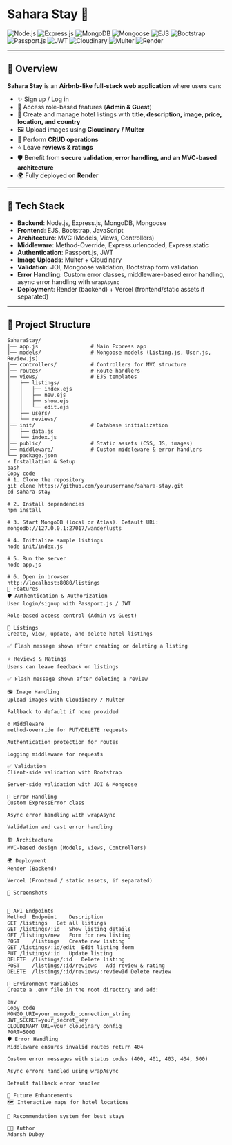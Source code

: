 # Sahara Stay 🏨  

![Node.js](https://img.shields.io/badge/Node.js-339933?style=for-the-badge&logo=node.js&logoColor=white) ![Express.js](https://img.shields.io/badge/Express.js-000000?style=for-the-badge&logo=express&logoColor=white) ![MongoDB](https://img.shields.io/badge/MongoDB-4EA94B?style=for-the-badge&logo=mongodb&logoColor=white) ![Mongoose](https://img.shields.io/badge/Mongoose-800?style=for-the-badge&logo=mongoose&logoColor=white) ![EJS](https://img.shields.io/badge/EJS-6E4A7E?style=for-the-badge&logo=ejs&logoColor=white) ![Bootstrap](https://img.shields.io/badge/Bootstrap-563D7C?style=for-the-badge&logo=bootstrap&logoColor=white) ![Passport.js](https://img.shields.io/badge/Passport.js-34E27A?style=for-the-badge&logo=passport&logoColor=black) ![JWT](https://img.shields.io/badge/JWT-black?style=for-the-badge&logo=JSON%20web%20tokens) ![Cloudinary](https://img.shields.io/badge/Cloudinary-4285F4?style=for-the-badge&logo=cloudinary&logoColor=white) ![Multer](https://img.shields.io/badge/Multer-FFCA28?style=for-the-badge&logo=npm&logoColor=black) ![Render](https://img.shields.io/badge/Render-46E3B7?style=for-the-badge&logo=render&logoColor=black)  

---

## 📖 Overview  
**Sahara Stay** is an **Airbnb-like full-stack web application** where users can:  
- ✨ Sign up / Log in  
- 🔐 Access role-based features (**Admin & Guest**)  
- 🏨 Create and manage hotel listings with **title, description, image, price, location, and country**  
- 🖼️ Upload images using **Cloudinary / Multer**  
- 🔄 Perform **CRUD operations**  
- ⭐ Leave **reviews & ratings**  
- 🛡️ Benefit from **secure validation, error handling, and an MVC-based architecture**  
- 🌍 Fully deployed on **Render**  

---

## 🚀 Tech Stack  
- **Backend**: Node.js, Express.js, MongoDB, Mongoose  
- **Frontend**: EJS, Bootstrap, JavaScript  
- **Architecture**: MVC (Models, Views, Controllers)  
- **Middleware**: Method-Override, Express.urlencoded, Express.static  
- **Authentication**: Passport.js, JWT  
- **Image Uploads**: Multer + Cloudinary  
- **Validation**: JOI, Mongoose validation, Bootstrap form validation  
- **Error Handling**: Custom error classes, middleware-based error handling, async error handling with `wrapAsync`  
- **Deployment**: Render (backend) + Vercel (frontend/static assets if separated)  

---

## 📂 Project Structure  

```plaintext
SaharaStay/
│── app.js                 # Main Express app
│── models/                # Mongoose models (Listing.js, User.js, Review.js)
│── controllers/           # Controllers for MVC structure
│── routes/                # Route handlers
│── views/                 # EJS templates
│   ├── listings/
│   │   ├── index.ejs
│   │   ├── new.ejs
│   │   ├── show.ejs
│   │   └── edit.ejs
│   ├── users/
│   └── reviews/
│── init/                  # Database initialization
│   ├── data.js
│   └── index.js
│── public/                # Static assets (CSS, JS, images)
│── middleware/            # Custom middleware & error handlers
└── package.json
⚡ Installation & Setup
bash
Copy code
# 1. Clone the repository
git clone https://github.com/yourusername/sahara-stay.git
cd sahara-stay

# 2. Install dependencies
npm install

# 3. Start MongoDB (local or Atlas). Default URL:
mongodb://127.0.0.1:27017/wanderlusts

# 4. Initialize sample listings
node init/index.js

# 5. Run the server
node app.js

# 6. Open in browser
http://localhost:8080/listings
🔑 Features
🛡️ Authentication & Authorization
User login/signup with Passport.js / JWT

Role-based access control (Admin vs Guest)

🏨 Listings
Create, view, update, and delete hotel listings

✅ Flash message shown after creating or deleting a listing

⭐ Reviews & Ratings
Users can leave feedback on listings

✅ Flash message shown after deleting a review

🖼️ Image Handling
Upload images with Cloudinary / Multer

Fallback to default if none provided

⚙️ Middleware
method-override for PUT/DELETE requests

Authentication protection for routes

Logging middleware for requests

✅ Validation
Client-side validation with Bootstrap

Server-side validation with JOI & Mongoose

🚨 Error Handling
Custom ExpressError class

Async error handling with wrapAsync

Validation and cast error handling

🏗️ Architecture
MVC-based design (Models, Views, Controllers)

🌍 Deployment
Render (Backend)

Vercel (Frontend / static assets, if separated)

📸 Screenshots


🧩 API Endpoints
Method	Endpoint	Description
GET	/listings	Get all listings
GET	/listings/:id	Show listing details
GET	/listings/new	Form for new listing
POST	/listings	Create new listing
GET	/listings/:id/edit	Edit listing form
PUT	/listings/:id	Update listing
DELETE	/listings/:id	Delete listing
POST	/listings/:id/reviews	Add review & rating
DELETE	/listings/:id/reviews/:reviewId	Delete review

🔧 Environment Variables
Create a .env file in the root directory and add:

env
Copy code
MONGO_URI=your_mongodb_connection_string
JWT_SECRET=your_secret_key
CLOUDINARY_URL=your_cloudinary_config
PORT=5000
🛡️ Error Handling
Middleware ensures invalid routes return 404

Custom error messages with status codes (400, 401, 403, 404, 500)

Async errors handled using wrapAsync

Default fallback error handler

📌 Future Enhancements
🗺️ Interactive maps for hotel locations

🤖 Recommendation system for best stays

👨‍💻 Author
Adarsh Dubey
